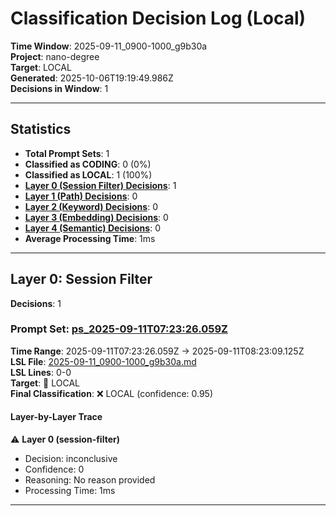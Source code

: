 # Classification Decision Log (Local)

**Time Window**: 2025-09-11_0900-1000_g9b30a<br>
**Project**: nano-degree<br>
**Target**: LOCAL<br>
**Generated**: 2025-10-06T19:19:49.986Z<br>
**Decisions in Window**: 1

---

## Statistics

- **Total Prompt Sets**: 1
- **Classified as CODING**: 0 (0%)
- **Classified as LOCAL**: 1 (100%)
- **[Layer 0 (Session Filter) Decisions](#layer-0-session-filter)**: 1
- **[Layer 1 (Path) Decisions](#layer-1-path)**: 0
- **[Layer 2 (Keyword) Decisions](#layer-2-keyword)**: 0
- **[Layer 3 (Embedding) Decisions](#layer-3-embedding)**: 0
- **[Layer 4 (Semantic) Decisions](#layer-4-semantic)**: 0
- **Average Processing Time**: 1ms

---

## Layer 0: Session Filter

**Decisions**: 1

### Prompt Set: [ps_2025-09-11T07:23:26.059Z](../../history/2025-09-11_0900-1000_g9b30a.md#ps_2025-09-11T07:23:26.059Z)

**Time Range**: 2025-09-11T07:23:26.059Z → 2025-09-11T08:23:09.125Z<br>
**LSL File**: [2025-09-11_0900-1000_g9b30a.md](../../history/2025-09-11_0900-1000_g9b30a.md#ps_2025-09-11T07:23:26.059Z)<br>
**LSL Lines**: 0-0<br>
**Target**: 📍 LOCAL<br>
**Final Classification**: ❌ LOCAL (confidence: 0.95)

#### Layer-by-Layer Trace

⚠️ **Layer 0 (session-filter)**
- Decision: inconclusive
- Confidence: 0
- Reasoning: No reason provided
- Processing Time: 1ms

---

